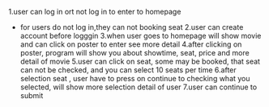 1.user can log in ort not log in to enter to homepage
 - for users do not log in,they can not booking seat
2.user can create account before logggin
3.when user goes to homepage will show movie and can click on poster to enter see more detail
4.after clicking on poster, program will show you about showtime, seat, price and more detail of movie
5.user can click on seat, some may be booked, that seat can not be checked, and you can select 10 seats per time
6.after selection seat , user have to press on continue to checking what you selected, will show more selection detail of user
7.user can continue to submit